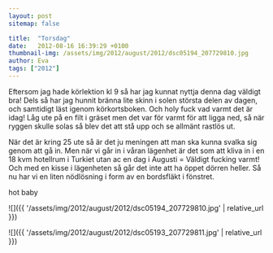 ```yaml
---
layout: post
sitemap: false

title:  "Torsdag"
date:   2012-08-16 16:39:29 +0100
thumbnail-img: /assets/img/2012/august/2012/dsc05194_207729810.jpg
author: Eva
tags: ["2012"]
---
```


Eftersom jag hade körlektion kl 9 så har jag kunnat nyttja denna dag väldigt bra! Dels så har jag hunnit bränna lite skinn i solen största delen av dagen, och samtidigt läst igenom körkortsboken. Och holy fuck vad varmt det är idag! Låg ute på en filt i gräset men det var för varmt för att ligga ned, så när ryggen skulle solas så blev det att stå upp och se allmänt rastlös ut. 

När det är kring 25 ute så är det ju meningen att man ska kunna svalka sig genom att gå in. Men när vi går in i våran lägenhet är det som att kliva in i en 18 kvm hotellrum i Turkiet utan ac en dag i Augusti = Väldigt fucking varmt! Och med en kisse i lägenheten så går det inte att ha öppet dörren heller. Så nu har vi en liten nödlösning i form av en bordsfläkt i fönstret. 

hot baby

![]({{ '/assets/img/2012/august/2012/dsc05194_207729810.jpg'  | relative_url }})

![]({{ '/assets/img/2012/august/2012/dsc05193_207729811.jpg'  | relative_url }})

